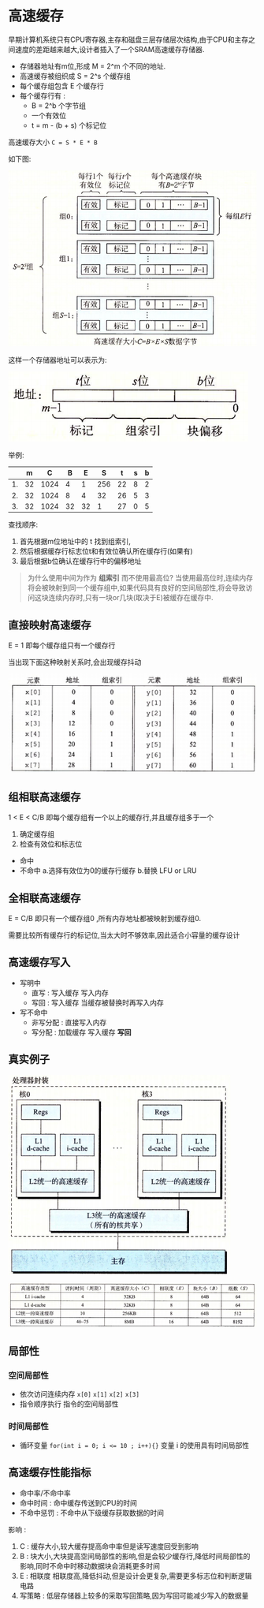 # 高速缓存

早期计算机系统只有CPU寄存器,主存和磁盘三层存储层次结构,由于CPU和主存之间速度的差距越来越大,设计者插入了一个SRAM高速缓存存储器.

* 存储器地址有m位,形成 M = 2^m 个不同的地址.
* 高速缓存被组织成 S = 2^s 个缓存组
* 每个缓存组包含 E 个缓存行
* 每个缓存行有 :
  * B = 2^b 个字节组
  * 一个有效位
  * t = m - (b + s) 个标记位

高速缓存大小 ```C = S * E * B```

如下图:

![高速缓存](./img/6.3.1.png)

这样一个存储器地址可以表示为:

![高速缓存](./img/6.3.2.png)

举例:

|     | m   | C    | B   | E   | S   | t   | s   | b   |
| --- | --- | ---- | --- | --- | --- | --- | --- | --- |
| 1.  | 32  | 1024 | 4   | 1   | 256 | 22  | 8   | 2   |
| 2.  | 32  | 1024 | 8   | 4   | 32  | 26  | 5   | 3   |
| 3.  | 32  | 1024 | 32  | 32  | 1   | 27  | 0   | 5   |

查找顺序:

1. 首先根据m位地址中的 t 找到组索引,
2. 然后根据缓存行标志位t和有效位确认所在缓存行(如果有)
3. 最后根据b位确认在缓存行中的偏移地址

> 为什么使用中间为作为 __组索引__ 而不使用最高位?
> 当使用最高位时,连续内存将会被映射到同一个缓存组中,如果代码具有良好的空间局部性,将会导致访问这块连续内存时,只有一块or几块(取决于E)被缓存在缓存中.

## 直接映射高速缓存

E = 1 即每个缓存组只有一个缓存行

当出现下面这种映射关系时,会出现缓存抖动

![抖动](./img/6.3.3.png)

## 组相联高速缓存

1 < E < C/B 即每个缓存组有一个以上的缓存行,并且缓存组多于一个

1. 确定缓存组
2. 检查有效位和标志位
* 命中
* 不命中 a.选择有效位为0的缓存行缓存 b.替换 LFU or LRU

## 全相联高速缓存

E = C/B 即只有一个缓存组0 ,所有内存地址都被映射到缓存组0.

需要比较所有缓存行的标记位,当太大时不够效率,因此适合小容量的缓存设计

## 高速缓存写入

* 写明中
  * 直写 : 写入缓存 写入内存
  * 写回 : 写入缓存 当缓存被替换时再写入内存
* 写不命中
  * 非写分配 : 直接写入内存
  * 写分配 : 加载缓存 写入缓存 __写回__

## 真实例子

![i7 缓存](./img/6.3.4.png)

![i7 缓存](./img/6.3.5.png)

## 局部性

### 空间局部性

* 依次访问连续内存 ```x[0]``` ```x[1]``` ```x[2]``` ```x[3]```
* 指令顺序执行 指令的空间局部性

### 时间局部性

* 循环变量 ```for(int i = 0; i <= 10 ; i++){}```  变量 i 的使用具有时间局部性

## 高速缓存性能指标

* 命中率/不命中率
* 命中时间 : 命中缓存传送到CPU的时间
* 不命中惩罚 : 不命中从下级缓存获取数据的时间

影响 :

1. C : 缓存大小,较大缓存提高命中率但是读写速度回受到影响
2. B : 块大小,大块提高空间局部性的影响,但是会较少缓存行,降低时间局部性的影响,同时不命中时移动数据块会消耗更多时间
3. E : 相联度 相联度高,降低抖动,但是设计会更复杂,需要更多标志位和判断逻辑电路
4. 写策略 : 低层存储器上较多的采取写回策略,因为写回可能减少写入的数据量